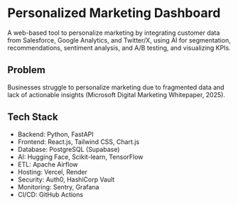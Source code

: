 # Personalized Marketing Dashboard
A web-based tool to personalize marketing by integrating customer data from Salesforce, Google Analytics, and Twitter/X, using AI for segmentation, recommendations, sentiment analysis, and A/B testing, and visualizing KPIs.

## Problem
Businesses struggle to personalize marketing due to fragmented data and lack of actionable insights (Microsoft Digital Marketing Whitepaper, 2025).

## Tech Stack
- Backend: Python, FastAPI
- Frontend: React.js, Tailwind CSS, Chart.js
- Database: PostgreSQL (Supabase)
- AI: Hugging Face, Scikit-learn, TensorFlow
- ETL: Apache Airflow
- Hosting: Vercel, Render
- Security: Auth0, HashiCorp Vault
- Monitoring: Sentry, Grafana
- CI/CD: GitHub Actions